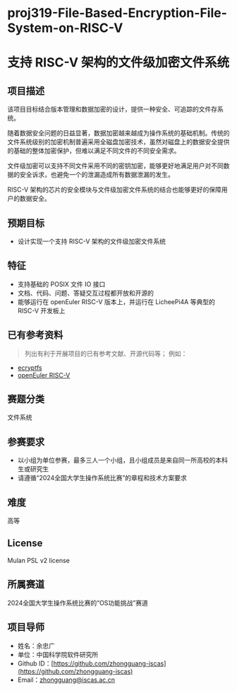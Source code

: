 # proj319-File-Based-Encryption-File-System-on-RISC-V
# 支持 RISC-V 架构的文件级加密文件系统

## 项目描述

该项目目标结合版本管理和数据加密的设计，提供一种安全、可追踪的文件存系统。

随着数据安全问题的日益显著，数据加密越来越成为操作系统的基础机制。传统的文件系统级别的加密机制普遍采用全磁盘加密技术，虽然对磁盘上的数据安全提供的基础的整体加密保护，但难以满足不同文件的不同安全需求。

文件级加密可以支持不同文件采用不同的密钥加密，能够更好地满足用户对不同数据的安全诉求，也避免一个的泄漏造成所有数据泄漏的发生。

RISC-V 架构的芯片的安全模块与文件级加密文件系统的结合也能够更好的保障用户的数据安全。

## 预期目标

- 设计实现一个支持 RISC-V 架构的文件级加密文件系统

## 特征

- 支持基础的 POSIX 文件 IO 接口
- 文档、代码、问题、答疑交互过程都开放和开源的
- 能够运行在 openEuler RISC-V 版本上，并运行在 LicheePi4A 等典型的 RISC-V 开发板上

## 已有参考资料

> 列出有利于开展项目的已有参考文献、开源代码等； 例如：

- [ecryptfs](https://www.ecryptfs.org)
- [openEuler RISC-V](https://gitee.com/openeuler/RISC-V)

## 赛题分类
文件系统

## 参赛要求

- 以小组为单位参赛，最多三人一个小组，且小组成员是来自同一所高校的本科生或研究生
- 请遵循“2024全国大学生操作系统比赛”的章程和技术方案要求

## 难度

高等

## License

Mulan PSL v2 license

## 所属赛道

2024全国大学生操作系统比赛的“OS功能挑战”赛道

## 项目导师

- 姓名：余忠广
- 单位：中国科学院软件研究所
- Github ID：[https://github.com/zhongguang-iscas](https://github.com/zhongguang-iscas)
- Email：[zhongguang@iscas.ac.cn](mailto:zhongguang@iscas.ac.cn)
